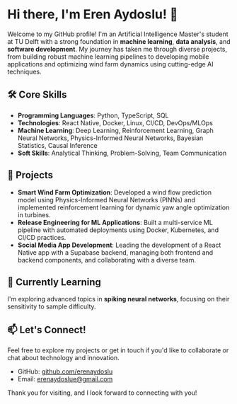 # Hi there, I'm Eren Aydoslu! 👋

Welcome to my GitHub profile! I'm an Artificial Intelligence Master's student at TU Delft with a strong foundation in **machine learning**, **data analysis**, and **software development**. My journey has taken me through diverse projects, from building robust machine learning pipelines to developing mobile applications and optimizing wind farm dynamics using cutting-edge AI techniques.

## 🛠️ Core Skills

- **Programming Languages**: Python, TypeScript, SQL
- **Technologies**: React Native, Docker, Linux, CI/CD, DevOps/MLOps
- **Machine Learning**: Deep Learning, Reinforcement Learning, Graph Neural Networks, Physics-Informed Neural Networks, Bayesian Statistics, Causal Inference
- **Soft Skills**: Analytical Thinking, Problem-Solving, Team Communication

## 🚀 Projects

- **Smart Wind Farm Optimization**: Developed a wind flow prediction model using Physics-Informed Neural Networks (PINNs) and implemented reinforcement learning for dynamic yaw angle optimization in turbines.
- **Release Engineering for ML Applications**: Built a multi-service ML pipeline with automated deployments using Docker, Kubernetes, and CI/CD practices.
- **Social Media App Development**: Leading the development of a React Native app with a Supabase backend, managing both frontend and backend components, and collaborating with a diverse team.

## 🌱 Currently Learning

I'm exploring advanced topics in **spiking neural networks**, focusing on their sensitivity to sample difficulty.

## 📫 Let's Connect!

Feel free to explore my projects or get in touch if you'd like to collaborate or chat about technology and innovation.

- GitHub: [github.com/erenaydoslu](https://github.com/erenaydoslu)
- Email: erenaydoslue@gmail.com

Thank you for visiting, and I look forward to connecting with you!


<!--
**erenaydoslu/erenaydoslu** is a ✨ _special_ ✨ repository because its `README.md` (this file) appears on your GitHub profile.

Here are some ideas to get you started:

- 🔭 I’m currently working on ...
- 🌱 I’m currently learning ...
- 👯 I’m looking to collaborate on ...
- 🤔 I’m looking for help with ...
- 💬 Ask me about ...
- 📫 How to reach me: ...
- 😄 Pronouns: ...
- ⚡ Fun fact: ...
-->

